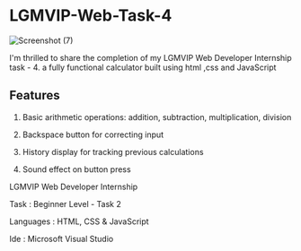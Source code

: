 # LGMVIP-Web-Task-4

![Screenshot (7)](https://github.com/ChaudharyShyam/LGMVIP-Web-Task-4/assets/150513922/96824d25-a84a-4943-86e0-91424721609f)


I'm thrilled to share the completion of my LGMVIP Web Developer Internship task - 4. a fully functional calculator built using html ,css and JavaScript

## Features

1. Basic arithmetic operations: addition, subtraction, multiplication, division
  
2. Backspace button for correcting input
  
3. History display for tracking previous calculations
  
4. Sound effect on button press


LGMVIP Web Developer Internship

Task : Beginner Level - Task 2

Languages : HTML, CSS & JavaScript

Ide : Microsoft Visual Studio


